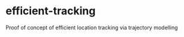 efficient-tracking
==================

Proof of concept of efficient location tracking via trajectory modelling
